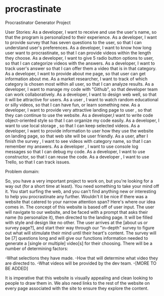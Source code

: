 # procrastinate
Procrastinator Generator Project

User Stories:
As a developer, I want to receive and use the user's name, so that the program is personalized to their experience.
As a developer, I want to provide survey that has seven questions to the user, so that I can understand user's preferences.
As a developer, I want to know how long user want to procrastinate, so that I can provide videos within the length they choose.
As a developer, I want to give 5 radio button options to user, so that I can categorize videos with the answers.
As a developer, I want to track user's answer so that I can offer them a video that is in that category.
As a developer, I want to provide about me page, so that user can get information about me.
As a market researcher, I want to track of which category is chosen most within all user, so that I can analyze results.
As a developer, I want to manage my code with "Github", so that developer team can work collaboratively.
As a developer, I want to design web well, so that it will be attractive for users.
As a user , I want to watch  random educational or silly videos, so that I can have fun, or learn something new.
As a developer, I want to provide  very attractive landing page to user , so that they can continue to use the website.
As a developer,I want to write code object-oriented style so that I can organize my code easily.
As a developer, I want to use local storage , so that I can keep selected videos.
As a developer, I want to provide information to user how they use the website on landing page, so that web site will be user friendly.
As a user, after I finish the survey , I want to see videos with category name, so that I can remember my answers.
As a developer , I want to use console log messages so that I can debug my code.
As a developer, I want to use constructor, so that I can reuse the code.
As a developer , I want to use Trello, so that I can track issues.

Problem domain:

So, you have a very important project to work on, but you're looking for a way out (for a short time at least). You need something to take your mind off it. You start surfing the web, and you can't find anything new or interesting to help you procrastinate any further. Wouldn't it be nice if there was a website that catered to your narrow attention span? Here's where our idea comes in. The concept of this website is based off of user input. The user will navigate to our website, and be faced with a prompt that asks their name (to personalize it), then directed to the landing page. It will be filled with style and design like no other. The user arrives at the [about us or survey page?], and start their way through our "in-depth" survey to figure out what will stimulate their mind until their heart's content. The survey will be [7] questions long and will give our functions information needed to generate a [single or multiple] video[s] for their choosing. There will be a number of determining factors:

-What selections they have made.
-How that will determine what video they are directed to.
-What videos will be provided by the dev team.
-[MORE TO BE ADDED]

It is imperative that this website is visually appealing and clean looking to people to draw them in. We also need links to the rest of the website on every page associated with the site to ensure they explore the content.
